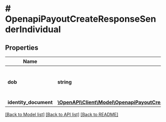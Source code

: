# # OpenapiPayoutCreateResponseSenderIndividual

## Properties

Name | Type | Description | Notes
------------ | ------------- | ------------- | -------------
**dob** | **string** | Date of birth formatted as yyyy-mm-dd | [optional]
**identity_document** | [**\OpenAPI\Client\Model\OpenapiPayoutCreateResponseSenderIndividualIdentityDocument**](OpenapiPayoutCreateResponseSenderIndividualIdentityDocument.md) |  | [optional]

[[Back to Model list]](../../README.md#models) [[Back to API list]](../../README.md#endpoints) [[Back to README]](../../README.md)
